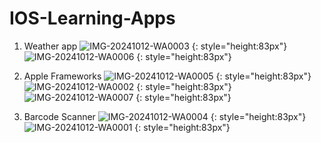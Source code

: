 # IOS-Learning-Apps

1. Weather app
![IMG-20241012-WA0003](https://github.com/user-attachments/assets/c4f89dd9-0c7b-4aac-b1bb-a16799a4e17b) {: style="height:83px"}
![IMG-20241012-WA0006](https://github.com/user-attachments/assets/909d1e0d-cbcd-45c2-9eb8-68efe8adc492) {: style="height:83px"}

2. Apple Frameworks 
![IMG-20241012-WA0005](https://github.com/user-attachments/assets/437e0d69-c30b-4bac-ae6d-a0086adda435) {: style="height:83px"}
![IMG-20241012-WA0002](https://github.com/user-attachments/assets/0a353c6f-a4b6-42ae-b1e1-2ae7765ad8fb) {: style="height:83px"}
![IMG-20241012-WA0007](https://github.com/user-attachments/assets/721b12ea-759f-463d-945c-5927bd8b9043) {: style="height:83px"}

3. Barcode Scanner
![IMG-20241012-WA0004](https://github.com/user-attachments/assets/19fb5c2a-5158-4266-b9f8-f63a3688e3c9) {: style="height:83px"}
![IMG-20241012-WA0001](https://github.com/user-attachments/assets/22508b89-9213-4d8b-a55e-9e20453508af) {: style="height:83px"}





